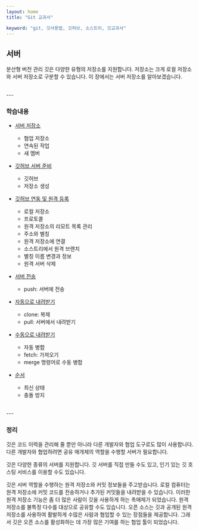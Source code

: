 ```yaml
---
layout: home
title: "Git 교과서"

keyword: "git, 깃사용법, 깃허브, 소스트리, 깃교과서"
---
```

## 서버
분산형 버전 관리 깃은 다양한 유형의 저장소를 지원합니다. 저장소는 크게 로컬 저장소와 서버 저장소로 구분할 수 있습니다. 이 장에서는 서버 저장소를 알아보겠습니다.  

<br>
---

### 학습내용
* [서버 저장소](05.1)
    + 협업 저장소 
    + 연속된 작업 
    + 새 멤버 

* [깃허브 서버 준비](05.2)
    + 깃허브 
    + 저장소 생성 

* [깃허브 연동 및 원격 등록](05.3)
    + 로컬 저장소 
    + 프로토콜 
    + 원격 저장소의 리모트 목록 관리
    + 주소와 별칭 
    + 원격 저장소에 연결
    + 소스트리에서 원격 브랜치 
    + 별칭 이름 변경과 정보
    + 원격 서버 삭제 

* [서버 전송](05.4)
    + push: 서버에 전송

* [자동으로 내려받기](05.5)
    + clone: 복제 
    + pull: 서버에서 내려받기 

* [수동으로 내려받기](05.6)
    + 자동 병합 
    + fetch: 가져오기 
    + merge 명령어로 수동 병합 

* [순서](05.7)
    + 최신 상태 
    + 충돌 방지 

<br>
---

### 정리
깃은 코드 이력을 관리해 줄 뿐만 아니라 다른 개발자와 협업 도구로도 많이 사용합니다. 다른 개발자와 협업하려면 공유 매개체의 역할을 수행할 서버가 필요합니다.  

깃은 다양한 종류의 서버를 지원합니다. 깃 서버를 직접 만들 수도 있고, 인기 있는 깃 호스팅 서비스를 이용할 수도 있습니다.  

깃은 서버 역할을 수행하는 원격 저장소와 커밋 정보들을 주고받습니다. 로컬 컴퓨터는 원격 저장소에 커밋 코드를 전송하거나 추가된 커밋들을 내려받을 수 있습니다. 이러한 원격 저장소 기능은 좀 더 많은 사람이 깃을 사용하게 하는 촉매제가 되었습니다. 원격 저장소를 불특정 다수를 대상으로 공유할 수도 있습니다. 오픈 소스는 깃과 공개된 원격 저장소를 사용하여 활발하게 수많은 사람과 협업할 수 있는 장점들을 제공합니다. 그래서 깃은 오픈 소스를 활성화하는 데 가장 많은 기여를 하는 협업 툴이 되었습니다.  

<br><br>